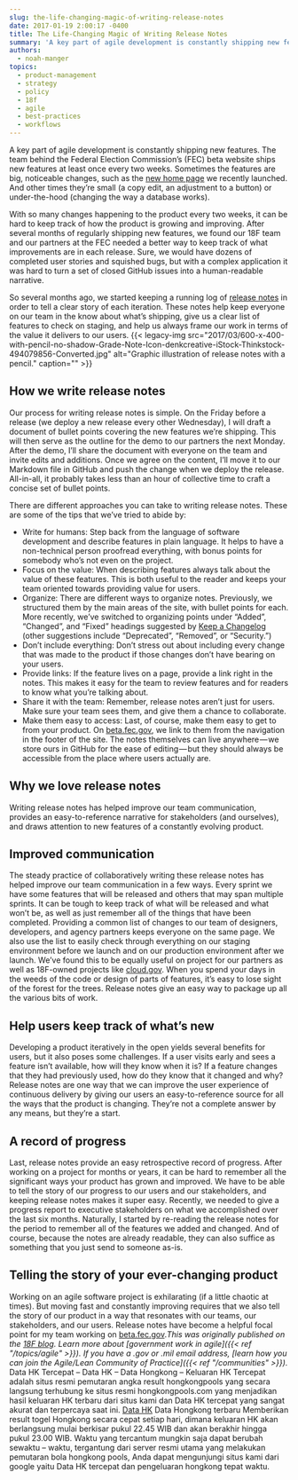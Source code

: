 ```yaml
---
slug: the-life-changing-magic-of-writing-release-notes
date: 2017-01-19 2:00:17 -0400
title: The Life-Changing Magic of Writing Release Notes
summary: 'A key part of agile development is constantly shipping new features. The team behind the Federal Election Commission’s (FEC) beta website ships new features at least once every two weeks. Sometimes the features are big, noticeable changes, such as the new home page we recently launched. And other times they’re small (a copy edit, an'
authors:
  - noah-manger
topics:
  - product-management
  - strategy
  - policy
  - 18f
  - agile
  - best-practices
  - workflows
---
```


A key part of agile development is constantly shipping new features. The team behind the Federal Election Commission’s (FEC) beta website ships new features at least once every two weeks. Sometimes the features are big, noticeable changes, such as the [new home page](https://beta.fec.gov/) we recently launched. And other times they’re small (a copy edit, an adjustment to a button) or under-the-hood (changing the way a database works).

With so many changes happening to the product every two weeks, it can be hard to keep track of how the product is growing and improving. After several months of regularly shipping new features, we found our 18F team and our partners at the FEC needed a better way to keep track of what improvements are in each release. Sure, we would have dozens of completed user stories and squished bugs, but with a complex application it was hard to turn a set of closed GitHub issues into a human-readable narrative.

So several months ago, we started keeping a running log of [release notes](https://github.com/18F/FEC/blob/master/release_notes/release_notes.md) in order to tell a clear story of each iteration. These notes help keep everyone on our team in the know about what’s shipping, give us a clear list of features to check on staging, and help us always frame our work in terms of the value it delivers to our users. {{< legacy-img src="2017/03/600-x-400-with-pencil-no-shadow-Grade-Note-Icon-denkcreative-iStock-Thinkstock-494079856-Converted.jpg" alt="Graphic illustration of release notes with a pencil." caption="" >}} 

## How we write release notes

Our process for writing release notes is simple. On the Friday before a release (we deploy a new release every other Wednesday), I will draft a document of bullet points covering the new features we’re shipping. This will then serve as the outline for the demo to our partners the next Monday. After the demo, I’ll share the document with everyone on the team and invite edits and additions. Once we agree on the content, I’ll move it to our Markdown file in GitHub and push the change when we deploy the release. All-in-all, it probably takes less than an hour of collective time to craft a concise set of bullet points.

There are different approaches you can take to writing release notes. These are some of the tips that we’ve tried to abide by:

  * Write for humans: Step back from the language of software development and describe features in plain language. It helps to have a non-technical person proofread everything, with bonus points for somebody who’s not even on the project.
  * Focus on the value: When describing features always talk about the value of these features. This is both useful to the reader and keeps your team oriented towards providing value for users.
  * Organize: There are different ways to organize notes. Previously, we structured them by the main areas of the site, with bullet points for each. More recently, we’ve switched to organizing points under “Added”, “Changed”, and “Fixed” headings suggested by [Keep a Changelog](http://keepachangelog.com/en/0.3.0/) (other suggestions include “Deprecated”, “Removed”, or “Security.”)
  * Don’t include everything: Don’t stress out about including every change that was made to the product if those changes don’t have bearing on your users.
  * Provide links: If the feature lives on a page, provide a link right in the notes. This makes it easy for the team to review features and for readers to know what you’re talking about.
  * Share it with the team: Remember, release notes aren’t just for users. Make sure your team sees them, and give them a chance to collaborate.
  * Make them easy to access: Last, of course, make them easy to get to from your product. On [beta.fec.gov](https://beta.fec.gov/), we link to them from the navigation in the footer of the site. The notes themselves can live anywhere — we store ours in GitHub for the ease of editing — but they should always be accessible from the place where users actually are.

## Why we love release notes

Writing release notes has helped improve our team communication, provides an easy-to-reference narrative for stakeholders (and ourselves), and draws attention to new features of a constantly evolving product.

## Improved communication

The steady practice of collaboratively writing these release notes has helped improve our team communication in a few ways. Every sprint we have some features that will be released and others that may span multiple sprints. It can be tough to keep track of what will be released and what won’t be, as well as just remember all of the things that have been completed. Providing a common list of changes to our team of designers, developers, and agency partners keeps everyone on the same page. We also use the list to easily check through everything on our staging environment before we launch and on our production environment after we launch. We’ve found this to be equally useful on project for our partners as well as 18F-owned projects like [cloud.gov](https://cloud.gov/updates/). When you spend your days in the weeds of the code or design of parts of features, it’s easy to lose sight of the forest for the trees. Release notes give an easy way to package up all the various bits of work.

## Help users keep track of what’s new

Developing a product iteratively in the open yields several benefits for users, but it also poses some challenges. If a user visits early and sees a feature isn’t available, how will they know when it is? If a feature changes that they had previously used, how do they know that it changed and why? Release notes are one way that we can improve the user experience of continuous delivery by giving our users an easy-to-reference source for all the ways that the product is changing. They’re not a complete answer by any means, but they’re a start.

## A record of progress

Last, release notes provide an easy retrospective record of progress. After working on a project for months or years, it can be hard to remember all the significant ways your product has grown and improved. We have to be able to tell the story of our progress to our users and our stakeholders, and keeping release notes makes it super easy. Recently, we needed to give a progress report to executive stakeholders on what we accomplished over the last six months. Naturally, I started by re-reading the release notes for the period to remember all of the features we added and changed. And of course, because the notes are already readable, they can also suffice as something that you just send to someone as-is.

## Telling the story of your ever-changing product

Working on an agile software project is exhilarating (if a little chaotic at times). But moving fast and constantly improving requires that we also tell the story of our product in a way that resonates with our teams, our stakeholders, and our users. Release notes have become a helpful focal point for my team working on [beta.fec.gov](https://beta.fec.gov/)._This was originally published on the [18F blog](https://18f.gsa.gov/blog/)._ _Learn more about [government work in agile]({{< ref "/topics/agile" >}}). If you have a .gov or .mil email address, [learn how you can join the Agile/Lean Community of Practice]({{< ref "/communities" >}})._
Data HK Tercepat – Data HK – Data Hongkong – Keluaran HK Tercepat adalah situs resmi pemutaran angka result hongkongpools yang secara langsung terhubung ke situs resmi hongkongpools.com yang menjadikan hasil keluaran HK terbaru dari situs kami dan Data HK tercepat yang sangat akurat dan terpercaya saat ini.
[Data HK](http://128.199.176.208)
Data Hongkong terbaru Memberikan result togel Hongkong secara cepat setiap hari, dimana keluaran HK akan berlangsung mulai berkisar pukul 22.45 WIB dan akan berakhir hingga pukul 23.00 WIB. Waktu yang tercantum mungkin saja dapat berubah sewaktu – waktu, tergantung dari server resmi utama yang melakukan pemutaran bola hongkong pools, Anda dapat mengunjungi situs kami dari google yaitu Data HK tercepat dan pengeluaran hongkong tepat waktu.
